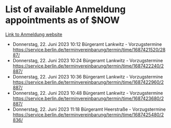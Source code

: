 # List of available Anmeldung appointments as of $NOW
[Link to Anmeldung website](https://service.berlin.de/terminvereinbarung/termin/tag.php?termin=1&anliegen[]=120686&dienstleisterlist=122210,122217,327316,122219,327312,122227,327314,122231,327346,122243,327348,122254,122252,329742,122260,329745,122262,329748,122271,327278,122273,327274,122277,327276,330436,122280,327294,122282,327290,122284,327292,122291,327270,122285,327266,122286,327264,122296,327268,150230,329760,122297,327286,122294,327284,122312,329763,122314,329775,122304,327330,122311,327334,122309,327332,317869,122281,327352,122279,329772,122283,122276,327324,122274,327326,122267,329766,122246,327318,122251,327320,122257,327322,122208,327298,122226,327300&herkunft=http%3A%2F%2Fservice.berlin.de%2Fdienstleistung%2F120686%2F)
- Donnerstag, 22. Juni 2023 10:12 Bürgeramt Lankwitz - Vorzugstermine https://service.berlin.de/terminvereinbarung/termin/time/1687421520/2887/
- Donnerstag, 22. Juni 2023 10:24 Bürgeramt Lankwitz - Vorzugstermine https://service.berlin.de/terminvereinbarung/termin/time/1687422240/2887/
- Donnerstag, 22. Juni 2023 10:36 Bürgeramt Lankwitz - Vorzugstermine https://service.berlin.de/terminvereinbarung/termin/time/1687422960/2887/
- Donnerstag, 22. Juni 2023 10:48 Bürgeramt Lankwitz - Vorzugstermine https://service.berlin.de/terminvereinbarung/termin/time/1687423680/2887/
- Donnerstag, 22. Juni 2023 11:18 Bürgeramt Heerstraße - Vorzugstermine https://service.berlin.de/terminvereinbarung/termin/time/1687425480/2836/
